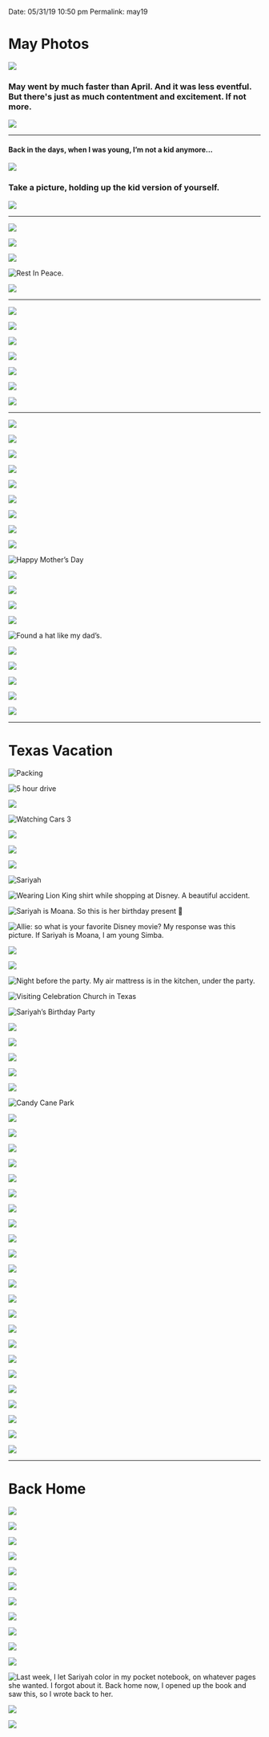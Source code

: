 
Date: 05/31/19 10:50 pm
Permalink: may19

# May Photos

![][image-1]

### May went by much faster than April. And it was less eventful. But there's just as much contentment and excitement. If not more.

![][image-2]

---- 

#### Back in the days, when I was young, I’m not a kid anymore...

![][image-3]

### Take a picture, holding up the kid version of yourself.

![][image-4]

---- 

![][image-5]

![][image-6]

![][image-7]

![Rest In Peace. ][image-8]

![][image-9]

---- 

![][image-10]

![][image-11]

![][image-12]

![][image-13]

![][image-14]

![][image-15]

![][image-16]

---- 

![][image-17]

![][image-18]

![][image-19]

![][image-20]

![][image-21]

![][image-22]

![][image-23]

![][image-24]

![][image-25]

![Happy Mother’s Day][image-26]

![][image-27]

![][image-28]

![][image-29]

![][image-30]

![Found a hat like my dad’s.][image-31]

![][image-32]

![][image-33]

![][image-34]

![][image-35]

![][image-36]

---- 

# Texas Vacation

![Packing][image-37]

![5 hour drive][image-38]

![][image-39]

![Watching Cars 3][image-40]

![][image-41]

![][image-42]

![][image-43]

![Sariyah][image-44]

![Wearing Lion King shirt while shopping at Disney. A beautiful accident.][image-45]

![Sariyah is Moana. So this is her birthday present 🎁 ][image-46]

![Allie: so what is your favorite Disney movie? My response was this picture. If Sariyah is Moana, I am young Simba.][image-47]

![][image-48]

![][image-49]

![Night before the party. My air mattress is in the kitchen, under the party.][image-50]

![Visiting Celebration Church in Texas][image-51]

![Sariyah’s Birthday Party][image-52]

![][image-53]

![][image-54]

![][image-55]

![][image-56]

![][image-57]

![Candy Cane Park][image-58]

![][image-59]

![][image-60]

![][image-61]

![][image-62]

![][image-63]

![][image-64]

![][image-65]

![][image-66]

![][image-67]

![][image-68]

![][image-69]

![][image-70]

![][image-71]

![][image-72]

![][image-73]

![][image-74]

![][image-75]

![][image-76]

![][image-77]

![][image-78]

![][image-79]

![][image-80]

![][image-81]

---- 

# Back Home

![][image-82]

![][image-83]

![][image-84]

![][image-85]

![][image-86]

![][image-87]

![][image-88]

![][image-89]

![][image-90]

![][image-91]

![][image-92]

![Last week, I let Sariyah color in my pocket notebook, on whatever pages she wanted. I forgot about it. Back home now, I opened up the book and saw this, so I wrote back to her.][image-93]

![][image-94]

![][image-95]


[image-1]:	https://i.imgur.com/6e6TYFv.jpg
[image-2]:	https://i.imgur.com/A2TLb5f.jpg
[image-3]:	https://i.imgur.com/fhH1qsI.jpg
[image-4]:	https://i.imgur.com/MhiNNwU.jpg
[image-5]:	https://i.imgur.com/TkioGKk.jpg
[image-6]:	https://i.imgur.com/lvxdfkW.jpg
[image-7]:	https://i.imgur.com/k1sNlBs.jpg
[image-8]:	https://i.imgur.com/asAjb8q.jpg
[image-9]:	https://i.imgur.com/vIoKapN.jpg
[image-10]:	https://i.imgur.com/gGi8lry.jpg
[image-11]:	https://i.imgur.com/ksJSnEd.jpg
[image-12]:	https://i.imgur.com/BTcFlpq.jpg
[image-13]:	https://i.imgur.com/8xiFrmR.jpg
[image-14]:	https://i.imgur.com/cI1Bv1y.jpg
[image-15]:	https://i.imgur.com/ywja0Kq.jpg
[image-16]:	https://i.imgur.com/9GWwRVA.jpg
[image-17]:	https://i.imgur.com/FAAjIGY.jpg
[image-18]:	https://i.imgur.com/KMra43D.jpg
[image-19]:	https://i.imgur.com/ZUgz7fn.jpg
[image-20]:	https://i.imgur.com/QDO2Xts.jpg
[image-21]:	https://i.imgur.com/CJ6c3ys.jpg
[image-22]:	https://i.imgur.com/e1HFnwX.jpg
[image-23]:	https://i.imgur.com/iQXhXXT.jpg
[image-24]:	https://i.imgur.com/5DYDjYP.jpg
[image-25]:	https://i.imgur.com/u7xgd7M.jpg
[image-26]:	https://i.imgur.com/6lMbuKc.jpg
[image-27]:	https://i.imgur.com/pDpS6DS.jpg
[image-28]:	https://i.imgur.com/3GQlV1P.jpg
[image-29]:	https://i.imgur.com/vE9TDKc.jpg
[image-30]:	https://i.imgur.com/gDDcAY4.jpg
[image-31]:	https://i.imgur.com/TQ88OH6.jpg
[image-32]:	https://i.imgur.com/aKlsven.jpg
[image-33]:	https://i.imgur.com/wfzOsyA.jpg
[image-34]:	https://i.imgur.com/y0te7Rl.jpg
[image-35]:	https://i.imgur.com/oKhsatC.jpg
[image-36]:	https://i.imgur.com/E6RQLdO.jpg
[image-37]:	https://i.imgur.com/UcDeHZU.jpg
[image-38]:	https://i.imgur.com/gF1XCX5.jpg
[image-39]:	https://i.imgur.com/eqJM5O1.jpg
[image-40]:	https://i.imgur.com/yuqrMh3.jpg
[image-41]:	https://i.imgur.com/mjJxMg8.jpg
[image-42]:	https://i.imgur.com/2a6B812.jpg
[image-43]:	https://i.imgur.com/QmGR3Np.jpg
[image-44]:	https://i.imgur.com/cH01FT7.jpg
[image-45]:	https://i.imgur.com/j35Iz0j.jpg
[image-46]:	https://i.imgur.com/7MBYbCk.jpg
[image-47]:	https://i.imgur.com/RgypMDo.jpg
[image-48]:	https://i.imgur.com/7VGVmnW.jpg
[image-49]:	https://i.imgur.com/Lm88swj.jpg
[image-50]:	https://i.imgur.com/xPHzm6P.jpg
[image-51]:	https://i.imgur.com/22xhfv1.jpg
[image-52]:	https://i.imgur.com/hfACNWH.jpg
[image-53]:	https://i.imgur.com/WtxWl0b.jpg
[image-54]:	https://i.imgur.com/9UV8CfL.jpg
[image-55]:	https://i.imgur.com/gWhASBP.jpg
[image-56]:	https://i.imgur.com/IWzU1Tf.jpg
[image-57]:	https://i.imgur.com/gW2AJ7X.jpg
[image-58]:	https://i.imgur.com/zIVQa44.jpg
[image-59]:	https://i.imgur.com/hQsvmZU.jpg
[image-60]:	https://i.imgur.com/2ehGdi1.jpg
[image-61]:	https://i.imgur.com/RNfFXa5.jpg
[image-62]:	https://i.imgur.com/LnVshXM.jpg
[image-63]:	https://i.imgur.com/4jzJ4RS.jpg
[image-64]:	https://i.imgur.com/VfRhzgr.jpg
[image-65]:	https://i.imgur.com/B1Yz0l0.jpg
[image-66]:	https://i.imgur.com/EY1GkKv.jpg
[image-67]:	https://i.imgur.com/5tFWRke.jpg
[image-68]:	https://i.imgur.com/veHeRqs.jpg
[image-69]:	https://i.imgur.com/wCbeNCX.jpg
[image-70]:	https://i.imgur.com/Xls2NMt.jpg
[image-71]:	https://i.imgur.com/FD4gYad.jpg
[image-72]:	https://i.imgur.com/Wtj4QRD.jpg
[image-73]:	https://i.imgur.com/83uljbZ.jpg
[image-74]:	https://i.imgur.com/iTBaxBc.jpg
[image-75]:	https://i.imgur.com/LMmvfRH.jpg
[image-76]:	https://i.imgur.com/6e6TYFv.jpg
[image-77]:	https://i.imgur.com/k5ErIEU.jpg
[image-78]:	https://i.imgur.com/7uYEvUv.jpg
[image-79]:	https://i.imgur.com/1ApfVle.jpg
[image-80]:	https://i.imgur.com/81Hwxbr.jpg
[image-81]:	https://i.imgur.com/ZY3kX96.jpg
[image-82]:	https://i.imgur.com/MZGZhai.jpg
[image-83]:	https://i.imgur.com/Wer6KlG.jpg
[image-84]:	https://i.imgur.com/z1JtMFP.jpg
[image-85]:	https://i.imgur.com/IJOqx84.jpg
[image-86]:	https://i.imgur.com/ELuZ3np.jpg
[image-87]:	https://i.imgur.com/N6A7Wea.jpg
[image-88]:	https://i.imgur.com/dGsWN9Z.jpg
[image-89]:	https://i.imgur.com/MO3kkbm.jpg
[image-90]:	https://i.imgur.com/WPIgp1E.jpg
[image-91]:	https://i.imgur.com/WLQfqNy.jpg
[image-92]:	https://i.imgur.com/3LxuSBf.jpg
[image-93]:	https://i.imgur.com/25xxtpK.jpg
[image-94]:	https://i.imgur.com/lqK1YBY.jpg
[image-95]:	https://i.imgur.com/juDaRTJ.jpg